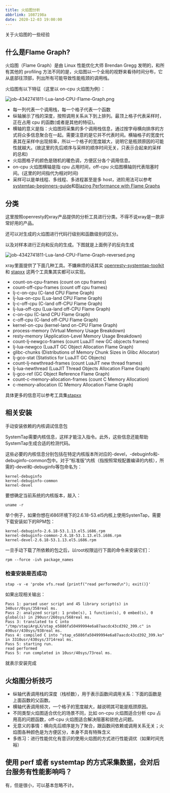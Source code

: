 ```yaml
---
title: 火焰图分析
abbrlink: 1087198a
date: 2020-12-03 19:00:00
---
```

关于火焰图的一些经验

## 什么是Flame Graph?

火焰图（Flame Graph）是由 Linux 性能优化大师 Brendan Gregg 发明的，和所有其他的 profiling 方法不同的是，火焰图以一个全局的视野来看待时间分布，它从底部往顶部，列出所有可能导致性能瓶颈的调用栈。

火焰图有以下特征（这里以 on-cpu 火焰图为例）：

![job-4342741811-Lua-land-CPU-Flame-Graph.png](https://i.loli.net/2020/12/13/4l6qM9JW7ecCrHv.png)

- 每一列代表一个调用栈，每一个格子代表一个函数
- 纵轴展示了栈的深度，按照调用关系从下到上排列。最顶上格子代表采样时，正在占用 cpu 的函数(或者是其他的特征)。
- 横轴的意义是指：火焰图将采集的多个调用栈信息，通过按字母横向排序的方式将众多信息聚合在一起。需要注意的是它并不代表时间。横轴格子的宽度代表其在采样中出现频率，所以一个格子的宽度越大，说明它是瓶颈原因的可能性就越大。(故这里的先后顺序与采样的顺序时间无关，只表示合起来的采样的总和)
- 火焰图格子的颜色是随机的暖色调，方便区分各个调用信息。
- on-cpu 火焰图横轴是指 cpu 占用时间，off-cpu 火焰图横轴则代表阻塞时间。(这里的时间指代为相对时间)
- 采样可以是单线程、多线程、多进程甚至是多 host，进阶用法可以参考 [systemtap-beginners-guide](https://spacewander.gitbooks.io/systemtapbeginnersguide_zh/content/index.html)和[Blazing Performance with Flame Graphs](https://www.slideshare.net/brendangregg/blazing-performance-with-flame-graphs)

## 分类

这里按照openresty的xray产品提供的分析工具进行分类。不得不说xray是一款非常好用的产品。

还可以对生成的火焰图进行代码行级别和函数级别的区分。

以及对样本进行正向和反向的生成。下图就是上面例子的反向生成

![job-4342741811-Lua-land-CPU-Flame-Graph-reversed.png](https://i.loli.net/2020/12/13/uiZ3Kwh4qFlNRWv.png)

xray里面提供了下面几种工具。不嫌麻烦的话其实 [openresty-systemtap-toolkit](https://github.com/openresty/openresty-systemtap-toolkit) 和 [stapxx](https://github.com/openresty/stapxx) 这两个工具集其实都可以实现。

- count-on-cpu-frames (count on cpu frames)
- count-off-cpu-frames (count off cpu frames)
- lj-c-on-cpu (C-land CPU Flame Graph)
- lj-lua-on-cpu (Lua-land CPU Flame Graph)
- lj-c-off-cpu (C-land off-CPU Flame Graph)
- lj-lua-off-cpu (Lua-land off-CPU Flame Graph)
- c-on-cpu (C-land CPU Flame Graph)
- c-off-cpu (C-land off-CPU Flame Graph)
- kernel-on-cpu (kernel-land on-CPU Flame Graph)
- process-memory (Virtual Memory Usage Breakdown)
- resty-memory (Application-Level Memory Usage Breakdown)
- count-lj-newgco-frames (count LuaJIT new GC objcects frames)
- lj-lua-newgco (LuaJIT GC Object Allocation Flame Graph)
- glibc-chunks (Distributions of Memory Chunk Sizes in Glibc Allocator)
- lj-gco-stat (Statistics for LuaJIT GC Objects)
- count-lj-newthread-frames (count LuaJIT new thread frames)
- lj-lua-newthread (LuaJIT Thread Objects Allocation Flame Graph)
- lj-gco-ref (GC Object Reference Flame Graph)
- count-c-memory-allocation-frames (count C Memory Allocation)
- c-memory-allocation (C Memory Allocation Flame Graph)

具体更多的信息可以参考工具集[stapxx](https://github.com/openresty/stapxx)

## 相关安装

手动安装依赖的内核调试信息包

SystemTap需要内核信息，这样才能注入指令。此外，这些信息还能帮助SystemTap生成合适的检测代码。

这些必要的内核信息分别包括在特定内核版本所对应的-devel，-debuginfo和-debuginfo-common包中。对于“标准版”内核（指按照常规配置编译的内核），所需的-devel和-debuginfo等包命名为：

```
kernel-debuginfo
kernel-debuginfo-common
kernel-devel
```
要想确定当前系统的内核版本，敲入：
```
uname -r
```

举个例子，如果你想在i686环境下的2.6.18-53.el5内核上使用SystenTap，需要下载安装如下的RPM包：
```
kernel-debuginfo-2.6.18-53.1.13.el5.i686.rpm
kernel-debuginfo-common-2.6.18-53.1.13.el5.i686.rpm
kernel-devel-2.6.18-53.1.13.el5.i686.rpm
```
一旦手动下载了所依赖的包之后，以root权限运行下面的命令来安装它们：
```
rpm --force -ivh package_names
```

### 检查安装是否成功

```
stap -v -e 'probe vfs.read {printf("read performed\n"); exit()}'
```
如果出现相关输出：
```
Pass 1: parsed user script and 45 library script(s) in 340usr/0sys/358real ms.
Pass 2: analyzed script: 1 probe(s), 1 function(s), 0 embed(s), 0 global(s) in 290usr/260sys/568real ms.
Pass 3: translated to C into "/tmp/stapiArgLX/stap_e5886fa50499994e6a87aacdc43cd392_399.c" in 490usr/430sys/938real ms.
Pass 4: compiled C into "stap_e5886fa50499994e6a87aacdc43cd392_399.ko" in 3310usr/430sys/3714real ms.
Pass 5: starting run.
read performed
Pass 5: run completed in 10usr/40sys/73real ms.
```
就表示安装完成


## 火焰图分析技巧
- 纵轴代表调用栈的深度（栈桢数），用于表示函数间调用关系：下面的函数是上面函数的父函数。
- 横轴代表调用频次，一个格子的宽度越大，越说明其可能是瓶颈原因。
- 不同类型火焰图适合优化的场景不同，比如 on-cpu 火焰图适合分析 cpu 占用高的问题函数，off-cpu 火焰图适合解决阻塞和锁抢占问题。
- 无意义的事情：横向先后顺序是为了聚合，跟函数间依赖或调用关系无关；火焰图各种颜色是为方便区分，本身不具有特殊含义
- 多练习：进行性能优化有意识的使用火焰图的方式进行性能调优（如果时间充裕）

## 使用 perf 或者 systemtap 的方式采集数据，会对后台服务有性能影响吗？

有，但是很小，可以基本忽略不计。
